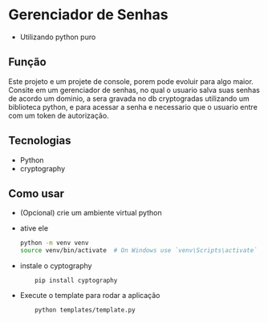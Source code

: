 # Gerenciador de Senhas
- Utilizando python puro

## Função
Este projeto e um projete de console, porem pode evoluir para algo maior.
Consite em um gerenciador de senhas, no qual o usuario salva suas senhas de acordo um dominio, a sera gravada no db cryptogradas utilizando um biblioteca python, e para acessar a senha e necessario que o usuario entre com um token de autorização.


## Tecnologias
- Python
- cryptography

## Como usar
- (Opcional) crie um ambiente virtual python
- ative ele
    ```bash
    python -m venv venv
    source venv/bin/activate  # On Windows use `venv\Scripts\activate`
    ```
- instale o cyptography
    ```
        pip install cyptography
    ```

- Execute o template para rodar a aplicação
    ``` 
        python templates/template.py
    ```